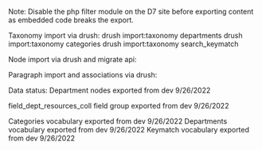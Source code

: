 Note: Disable the php filter module on the D7 site before exporting content as embedded code breaks the export.

Taxonomy import via drush:
drush import:taxonomy departments
drush import:taxonomy categories
drush import:taxonomy search_keymatch

Node import via drush and migrate api:

Paragraph import and associations via drush:


Data status:
Department nodes exported from dev 9/26/2022

field_dept_resources_coll field group exported from dev 9/26/2022

Categories vocabulary exported from dev 9/26/2022
Departments vocabulary exported from dev 9/26/2022
Keymatch vocabulary exported from dev 9/26/2022
